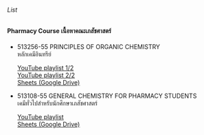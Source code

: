 ###### List

#### Pharmacy Course เนื้อหาคณะเภสัชศาสตร์

- 513256-55 PRINCIPLES OF ORGANIC CHEMISTRY  
  หลักเคมีอินทรีย์

  [YouTube playlist 1/2](https://youtube.com/playlist?list=PLnbNoQ3EUjcvGWk1-rQRqF9Ita_GJHLJV&si=EyWN4Br_1o7jV--d)  
  [YouTube playlist 2/2](https://youtube.com/playlist?list=PLnbNoQ3EUjcttMbcBDM2LlIqPJTHBTd-C&si=Wm9ITHyp6X-fPYwq)  
  [Sheets (Google Drive)](https://drive.google.com/drive/folders/1ZtP8TUnAF6GsSb1OfY50iiPEhbJzOR8H)  


- 513108-55 GENERAL CHEMISTRY FOR PHARMACY STUDENTS  
  เคมีทั่วไปสำหรับนักศึกษาเภสัชศาสตร์

  [YouTube playlist](https://youtube.com/playlist?list=PLnbNoQ3EUjctEaEYndOiS3zNLcOHaJhzI&si=kxJdiqO0eBZOKD_N)  
  [Sheets (Google Drive)](https://drive.google.com/drive/folders/1huWmfVSG9uVcJELp263cbodIV_JiiXni)  
